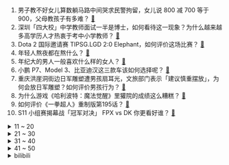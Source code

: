 1. 男子教不好女儿算数躺马路中间哭求民警拘留，女儿说 800 减 700 等于 900，父母教孩子有多难？ [:link:](https://www.zhihu.com/question/491471307)
2. 深圳「四大校」中学教师面试一半是博士，如何看待这一现象？为什么越来越多高学历人才热衷于考中小学教师？ [:link:](https://www.zhihu.com/question/491538553)
3. Dota 2 国际邀请赛 TIPSG.LGD 2:0 Elephant，如何评价这场比赛？ [:link:](https://www.zhihu.com/question/491597791)
4. 年轻人熬夜都在熬什么？ [:link:](https://www.zhihu.com/question/479858874)
5. 年纪大的男人一般喜欢什么样的女人？ [:link:](https://www.zhihu.com/question/266312023)
6. 小鹏 P7、Model 3、比亚迪汉这三款车该如何选择呢？ [:link:](https://www.zhihu.com/question/398543524)
7. 重庆洪崖洞街边日军雕塑遭男孩扇耳光，文旅部门表示「建议慎重摆放」，为何会放日军雕塑？如何评价男孩行为？ [:link:](https://www.zhihu.com/question/491387543)
8. 为什么游戏《哈利波特：魔法觉醒》里獾院的成绩这么糟糕？ [:link:](https://www.zhihu.com/question/489820129)
9. 如何评价《一拳超人》重制版第195话？ [:link:](https://www.zhihu.com/question/491335522)
10. S11 小组赛揭幕战「冠军对决」 FPX vs DK 你更看好谁？ [:link:](https://www.zhihu.com/question/489365316)
<details>
<summary>11 ~ 20</summary>

11. 如何看待联想集团科创板 IPO 审核终止？有什么值得关注的信息？ [:link:](https://www.zhihu.com/question/491290450)
12. 如何评价《德云斗笑社》第二季第八期（下）？ [:link:](https://www.zhihu.com/question/491196027)
13. 贵州教育厅称，将把游泳列入中考自选项目，学生任选泳姿完成 50 米和 200 米游泳，将产生哪些影响？ [:link:](https://www.zhihu.com/question/491369577)
14. 我国青少年抑郁检出率达到 24.6%，为什么青少年得抑郁的这么多？受到哪些因素影响？ [:link:](https://www.zhihu.com/question/491535877)
15. 我女儿做漫画主笔只在家工作，也不出去 ，我该怎么引导她出去? [:link:](https://www.zhihu.com/question/487346690)
16. V 社宣布取消 TI10 剩余比赛针对主播的 15 分钟延迟限制，你有什么想说的？ [:link:](https://www.zhihu.com/question/491439514)
17. 《英雄联盟手游》 公测，你还会选择 《王者荣耀》 吗？ [:link:](https://www.zhihu.com/question/491255064)
18. 互联网大厂中层（年薪大几十万百万）那种有 35 岁危机吗？ [:link:](https://www.zhihu.com/question/469434789)
19. 如何看待北大博导因「第一学历」遭学生嫌弃？第一学历的偏见该如何扭转？ [:link:](https://www.zhihu.com/question/491495950)
20. 国家减灾委等启动国家 Ⅳ 级救灾应急响应，已派工作组赶赴山西、陕西灾区，目前具体情况如何？ [:link:](https://www.zhihu.com/question/491463954)
</details>
<details>
<summary>21 ~ 30</summary>

21. 酒店员工偷开顾客百万路虎出事故车损 26 万，酒店建议顾客报警，将配合走司法途径，谁该为此事负责？ [:link:](https://www.zhihu.com/question/491341758)
22. 房价上涨 18 万，房东反悔被判赔买家 18 万，法律角度如何解读？ [:link:](https://www.zhihu.com/question/491226131)
23. 有什么让你吃一次就记一辈子的美食？ [:link:](https://www.zhihu.com/question/442763529)
24. 请问游戏做成这样（单人；六周）有可能去游戏公司实习吗？ [:link:](https://www.zhihu.com/question/491118304)
25. 和上一辈相比，许多80、90后成年后仍然需要父母的扶持，如何看待这种全新的家庭代际关系？ [:link:](https://www.zhihu.com/question/491425734)
26. 现今只要不在家吃，外面都是边吃边交流，甚至还有专门谈事的饭局。现在对小孩要求「食不言」合适吗？ [:link:](https://www.zhihu.com/question/490989749)
27. 女孩子能有多好看漂亮？ [:link:](https://www.zhihu.com/question/481851023)
28. 为什么总有人认为自己装修比装修公司便宜？ [:link:](https://www.zhihu.com/question/457665541)
29. 有哪些沙雕又可爱的《英雄联盟手游》ID 推荐？ [:link:](https://www.zhihu.com/question/491173273)
30. 23 年公考考生，什么时候开始复习合适？ [:link:](https://www.zhihu.com/question/486357940)
</details>
<details>
<summary>31 ~ 40</summary>

31. 大学找不到一起吃饭的人怎么办？ [:link:](https://www.zhihu.com/question/489157034)
32. 想买学区房，总想给孩子更好的，可是钱又不是很充足，现在的家长都焦虑，您觉得孩子教育更应该注重什么呢？ [:link:](https://www.zhihu.com/question/482280670)
33. 出现低落焦虑时，怎么分辨是「短暂情绪」还是生病了？ [:link:](https://www.zhihu.com/question/491273584)
34. 经常吃大蒜对身体有什么好处？ [:link:](https://www.zhihu.com/question/475285623)
35. 古龙最好的作品是哪几部？ [:link:](https://www.zhihu.com/question/356535171)
36. 拥有一辆 Tesla Model Y 的感受如何？ [:link:](https://www.zhihu.com/question/457536638)
37. 怎么看待孤独感？ [:link:](https://www.zhihu.com/question/481151469)
38. 有什么短篇小甜文可以推荐的吗？ [:link:](https://www.zhihu.com/question/484832759)
39. 汽车脚垫哪种好？汽车脚垫什么材质好？ [:link:](https://www.zhihu.com/question/24271521)
40. 历史上有哪些著名的考古乌龙事件? [:link:](https://www.zhihu.com/question/22833388)
</details>
<details>
<summary>41 ~ 50</summary>

41. 《英雄联盟手游》有哪些适合新手练的简单易上手英雄？ [:link:](https://www.zhihu.com/question/477491332)
42. 如何评价脱口秀演员豆豆？ [:link:](https://www.zhihu.com/question/414743866)
43. 如何在高三一年提高语文成绩? [:link:](https://www.zhihu.com/question/477083158)
44. iPhone 13值不值得买？ [:link:](https://www.zhihu.com/question/486901779)
45. 罗森、7-11、全家这类便利店对于年轻人是种什么样的存在？ [:link:](https://www.zhihu.com/question/41429192)
46. 请问你的收藏里有没有让人眼前一亮的句子或者文案？ [:link:](https://www.zhihu.com/question/486803154)
47. 有什么让你相见恨晚的 iPhone 使用技巧？ [:link:](https://www.zhihu.com/question/33734678)
48. 如何评价《再见爱人》第十一期？ [:link:](https://www.zhihu.com/question/490861836)
49. 哪本书是你心中yyds？ [:link:](https://www.zhihu.com/question/484147699)
50. 零基础如何自学编程？ [:link:](https://www.zhihu.com/question/39431192)
</details><details>
<summary>bilibili</summary>

1. 鸠 占 鹊 巢 [:link:](//www.bilibili.com/video/BV1U341117gP)
2. 【严浩翔】游戏新思路！另类铁人三项玩法GET！——运动少年特辑 [:link:](//www.bilibili.com/video/BV1w64y1h7mF)
3. 【自制】我造了一台 钢 铁 侠 的 机 械 臂 ！【硬核】 [:link:](//www.bilibili.com/video/BV12341117rG)
4. 霍格沃茨优秀新生 [:link:](//www.bilibili.com/video/BV1B341117Ut)
5. 《崩坏：星穹铁道》始发PV：下一站，银河！ [:link:](//www.bilibili.com/video/BV1L341117xS)
6. 这东西要是火了，返校我就跳给全班同学看! [:link:](//www.bilibili.com/video/BV1sf4y1c7gT)
7. 【周傳雄】第一次在沙灘的黃昏唱《黃昏》，夕陽太美好了！ [:link:](//www.bilibili.com/video/BV1pq4y1V7Fw)
8. 鱿 鱼 游 戏 终 结 者 [:link:](//www.bilibili.com/video/BV12b4y1a7Au)
9. 如何在一夜之间成为全国首富？【硬核狠人11】 [:link:](//www.bilibili.com/video/BV1dq4y1o75M)
10. 我老婆的表白 [:link:](//www.bilibili.com/video/BV1hQ4y1B7Pr)
<details>
<summary>11 ~ 20</summary>

11. 回国的时候客串朋友的一个小短片，跟大家分享。 [:link:](//www.bilibili.com/video/BV1Aq4y157EA)
12. 说出来你们可能不信，我差点被这个小姑娘难住了 [:link:](//www.bilibili.com/video/BV1934y1U7k8)
13. 周末回家不带媳妇的后果 [:link:](//www.bilibili.com/video/BV1yU4y1w7Jr)
14. 9.4分神作，惊艳60万国人！国产古装大戏《琅琊榜》第一期 [:link:](//www.bilibili.com/video/BV1EQ4y1B7r7)
15. 1个赞考试多1分～ [:link:](//www.bilibili.com/video/BV18v411g7ta)
16. 美团被罚34.42亿元！ [:link:](//www.bilibili.com/video/BV18Q4y1X7sT)
17. 点弦泛音高能！《江南》美爆的「指弹吉他」！林俊杰听了都想点赞！ [:link:](//www.bilibili.com/video/BV1rq4y1V7ht)
18. 漠叔又与村民打成一片，听说要宣传，渔民纷纷送来海鲜 [:link:](//www.bilibili.com/video/BV1z34y1U7dz)
19. 【原神生日会】外 乡 人 2 [:link:](//www.bilibili.com/video/BV1cT4y1o7BX)
20. 人民大会堂居然可以出租！ [:link:](//www.bilibili.com/video/BV1W3411171i)
</details>
<details>
<summary>21 ~ 30</summary>

21. 【罗翔】“笑气”到底是不是毒品？贩卖笑气不犯法？ [:link:](//www.bilibili.com/video/BV1Nb4y1Y7Qn)
22. 我 们 今 年 最 牛 的 节 目 [:link:](//www.bilibili.com/video/BV1yq4y1V7vh)
23. 大海退潮后，大庆赶海发现大蛏王的呼吸孔，撒上盐咸的往外跑 [:link:](//www.bilibili.com/video/BV1jr4y127vU)
24. 【RAY】总耗时四个月，纯手工超大比例巴巴托斯狼王头像完成！（下） [:link:](//www.bilibili.com/video/BV1DR4y1n7P9)
25. 千万不要一个人去旅游 [:link:](//www.bilibili.com/video/BV1Ju411Z7Tm)
26. 砸十亿人民币就只开家牛肉拉面馆？【怎么这么值ep29-陈香贵】 [:link:](//www.bilibili.com/video/BV1Yg411F79N)
27. 【STN快报第六季4】玩了孤岛惊魂6，我终于知道自己该怎么去美国啦！ [:link:](//www.bilibili.com/video/BV1eR4y1H74w)
28. 当一个黑客发现你的密码时...... [:link:](//www.bilibili.com/video/BV1Lh411J7jS)
29. 再也不吃麦当劳了QAQ [:link:](//www.bilibili.com/video/BV1S34y1U7VL)
30. 【特效向】S11全明星决赛删减片段 [:link:](//www.bilibili.com/video/BV1Ar4y127BZ)
</details>
<details>
<summary>31 ~ 40</summary>

31. “200亿票房，哥哥们羡慕吗？别酸，他拿命换的” [:link:](//www.bilibili.com/video/BV1UU4y1c7as)
32. 如果30年前哈利波特玩了手游。。。 [:link:](//www.bilibili.com/video/BV1L34y1S7W3)
33. 男人的胜负欲到底有多强 [:link:](//www.bilibili.com/video/BV1wR4y1H7Vk)
34. 卡蜜拉初次变身合集 [:link:](//www.bilibili.com/video/BV1Lr4y127jV)
35. 【亲身实测】酒驾有多危险！ [:link:](//www.bilibili.com/video/BV1Yg411F79t)
36. 日本扭蛋机竟然有LV奢侈品？！小伙挑战10W日元竟然... [:link:](//www.bilibili.com/video/BV1Gr4y127QK)
37. DECO*27 - モザイクロール (Reloaded) feat. 初音ミク [:link:](//www.bilibili.com/video/BV17L4y1z73K)
38. 【华农兄弟】Stay [:link:](//www.bilibili.com/video/BV1tv411g7A7)
39. 如何将骨灰做成钻石💎，愿所爱之人离去后依然能继续闪耀~ [:link:](//www.bilibili.com/video/BV19T4y1Z77f)
40. 我 的 世 界 极 速 版 [:link:](//www.bilibili.com/video/BV1x44y1t7HU)
</details>
<details>
<summary>41 ~ 50</summary>

41. 背叛祖国的人从来没有好下场 [:link:](//www.bilibili.com/video/BV1NL411x7x8)
42. 【爷青回】许嵩、何曼婷《素颜》王炸神曲！有内味了！ [:link:](//www.bilibili.com/video/BV1c34y1S7gt)
43. 逛吃全球最大的山姆旗舰店，小伙把后备箱装满花了多少钱 [:link:](//www.bilibili.com/video/BV1Qq4y1d7pA)
44. 为什么说萨克斯是最“骚”的乐器，听完这五首你就知道了！ [:link:](//www.bilibili.com/video/BV1w44y1x7CS)
45. 当你拥有可以「秒杀一切」的弓？！ [:link:](//www.bilibili.com/video/BV1V44y1t7ff)
46. 上头买了件铜做的抗病毒外套，请问值￥9000吗？ [:link:](//www.bilibili.com/video/BV1AQ4y1B7Et)
47. ⚡巨婴游客恶臭行为大赏：醉酒女丽江古城跳水井洗澡，大喊：好爽啊！ [:link:](//www.bilibili.com/video/BV1Yv411g7Zf)
48. 玩了这款游戏，再也不想去深海了〖游戏不止〗 [:link:](//www.bilibili.com/video/BV1g44y1x7Vy)
49. 我在境外诈骗犯们的根据地 生活了一段时间... [:link:](//www.bilibili.com/video/BV14Q4y1B7Xh)
50. 燃！【王者荣耀x86版西游记】皮肤CG预告：取经小队大战峡谷主宰！ [:link:](//www.bilibili.com/video/BV1YP4y187zy)
</details>
<details>
<summary>51 ~ 60</summary>

51. 【英雄联盟手游】你好，中国 [:link:](//www.bilibili.com/video/BV18T4y1f7tS)
52. 这游戏难吗？ 我看也不难啊，难吗？ [:link:](//www.bilibili.com/video/BV1KQ4y1B7Qi)
53. 用牺牲守护平凡的幸福，这才是面向世界的中华价值观！原神逐月节文化考据&提瓦特国家历史：璃月 [:link:](//www.bilibili.com/video/BV1Au411Z72b)
54. 老鼠: 这劲酒……上头 [:link:](//www.bilibili.com/video/BV1uT4y1f7kp)
55. 【原神小动画】锅巴变成少女了！！！ [:link:](//www.bilibili.com/video/BV1634y1U7JE)
56. 【硬核】小型反推垂直回收火箭研发制造与发射 [:link:](//www.bilibili.com/video/BV14h411J72v)
57. 【没啥用科技】全新一代Uphone震撼发布！ [:link:](//www.bilibili.com/video/BV14T4y1f7n5)
58. 最真实的日本贫民区，过期饮料竟成抢手货？？？ [:link:](//www.bilibili.com/video/BV16P4y187qU)
59. 【半佛】陪玩行业终结者，是你老大爷。 [:link:](//www.bilibili.com/video/BV1sP4y187DX)
60. 原神玩家的婚礼竟然是这样的？ [:link:](//www.bilibili.com/video/BV1LQ4y1B7JR)
</details>
<details>
<summary>61 ~ 70</summary>

61. 习近平：台湾问题因民族弱乱而产生，必将随着民族复兴而解决 [:link:](//www.bilibili.com/video/BV1P34y1S75N)
62. 大结局来了. “我的室友才不会把我一个人留在寝室” [:link:](//www.bilibili.com/video/BV1J34111755)
63. 背叛祖国、分裂国家的人，从来没有好下场！ [:link:](//www.bilibili.com/video/BV1P44y1x7RV)
64. 孙膑！一个后期能扭转局势的英雄 [:link:](//www.bilibili.com/video/BV1HQ4y1X7Bs)
65. 世 间 再 无 九 喇 嘛 ！火影微电影《搭档》 [:link:](//www.bilibili.com/video/BV1w44y1x7PW)
66. 土木工程，这两个月来的变化。22岁直接看着像42岁 [:link:](//www.bilibili.com/video/BV1Tb4y1Y7Ha)
67. 女子发布网络视频控诉链家让其国庆加班且无合法权益 [:link:](//www.bilibili.com/video/BV17u411Z7nH)
68. 【医学博士】总是手痒抠痘痘怎么办 I 痘印该如何修复？ [:link:](//www.bilibili.com/video/BV1PT4y1o7P5)
69. 一个暴富小技巧 [:link:](//www.bilibili.com/video/BV1hb4y1a7BM)
70. 有此妻，人生足矣 [:link:](//www.bilibili.com/video/BV1Sf4y1j7nS)
</details>
<details>
<summary>71 ~ 80</summary>

71. 说说我心中的抗美援朝  伟大的战略和英烈  不容诋毁【逸语道破】 [:link:](//www.bilibili.com/video/BV16Q4y1B7sa)
72. 花42元买3张肉饼，一口饼一口蒜，真香 [:link:](//www.bilibili.com/video/BV1qQ4y1X71u)
73. 靠谱盘点138：塔塔开！阿乐入围赛爆杀全胜晋级，DFM打入小组赛创造历史，阿P：又是我倒霉！ [:link:](//www.bilibili.com/video/BV1GQ4y1D7ai)
74. 成都“嫩到爆辣冒菜”，毛肚鸭肠嫩出水，100多一大盆，没有2碗饭根本打不住 [:link:](//www.bilibili.com/video/BV1Wf4y1771A)
75. 《史 上 最 智 障 老 年 机》 [:link:](//www.bilibili.com/video/BV1Wq4y1V7Gx)
76. 女同学来山东看我，女友已黑化 [:link:](//www.bilibili.com/video/BV1p341117je)
77. “策划看了我的守约也得哭” [:link:](//www.bilibili.com/video/BV12b4y1a7zn)
78. 冰血长津湖超高清完整版 [:link:](//www.bilibili.com/video/BV1mL4y1z7Ki)
79. 当两个孙悟空相遇，这队友都分不清了 [:link:](//www.bilibili.com/video/BV1Gq4y1d7bQ)
80. Ngana Rindu削弱版 [:link:](//www.bilibili.com/video/BV1V44y1t766)
</details>
<details>
<summary>81 ~ 90</summary>

81. 【男爵放映厅】这是你从没看过的《西游记》，但早已刻在你的DNA里 [:link:](//www.bilibili.com/video/BV1iq4y1V7r1)
82. 在西安花300万买的320平老破大，住起来有多爽？ [:link:](//www.bilibili.com/video/BV1o34y1U7Ys)
83. ✨快来解锁！！!✨当虚拟偶像来到现实世界你会遇到谁？？？【二创福利视频】 [:link:](//www.bilibili.com/video/BV1D34y1U7Ri)
84. 《 垃 圾 佬 的 胜 利 》 [:link:](//www.bilibili.com/video/BV1oq4y1R7A1)
85. 贾斯汀比伯新单《Ghost》官方MV超清大首播 [:link:](//www.bilibili.com/video/BV1Av411g7vL)
86. 南宁地铁 乐死我了 [:link:](//www.bilibili.com/video/BV1nT4y1f7dR)
87. 很多人是不知道炸鸡店好吃的鸡米花是怎样做的？ [:link:](//www.bilibili.com/video/BV1pU4y1w7xq)
88. 【小贝】单手扛7名队友！吃鸡新功能被我们玩出花，太离谱了 [:link:](//www.bilibili.com/video/BV14f4y1772C)
89. 他27了，但他被妈妈逼着在亲戚面前表演节目 [:link:](//www.bilibili.com/video/BV14h411J7c2)
90. 孙行者的金箍棒能变大变小，这不过分吧？ [:link:](//www.bilibili.com/video/BV1TU4y1w7dS)
</details>
<details>
<summary>91 ~ 100</summary>

91. ⚡当代中暑大学生⚡ [:link:](//www.bilibili.com/video/BV1Pf4y1c7DH)
92. 被 围 观 了 [:link:](//www.bilibili.com/video/BV1av411g7mS)
93. 硕导洗澡发现不可李姐诡异现象，经过研究发现原因竟然是…… [:link:](//www.bilibili.com/video/BV1JU4y1w7SS)
94. 0 元 购，但 被 购 的 是 匪 【Ngana Rindu】 [:link:](//www.bilibili.com/video/BV1V341117BW)
95. 极限暴力摧残后，德系、日系、美系车谁能幸存？ [:link:](//www.bilibili.com/video/BV1nq4y1V7ZU)
96. 原神玩家打火本的真实感受 [:link:](//www.bilibili.com/video/BV1kb4y1a7Nh)
97. LOL手游：你不了解的设置~看了就懂，直接上分！【安菌LOL手游】 [:link:](//www.bilibili.com/video/BV1xU4y1w7w6)
98. 《全网爆红综艺》内部会议曝光！节目停播？导演跑路？ [:link:](//www.bilibili.com/video/BV1xf4y1c7fT)
99. 如何鉴定烂片？看100部烂片吐血总结（第1期） [:link:](//www.bilibili.com/video/BV1Bf4y1c7sL)
100. 假如动漫人物参加鱿鱼游戏。 [:link:](//www.bilibili.com/video/BV1HT4y1f7rJ)
</details></details>